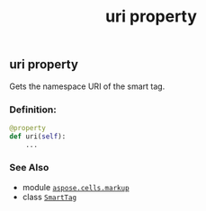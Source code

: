 ﻿---
title: uri property
second_title: Aspose.Cells for Python via .NET API References
description: 
type: docs
weight: 70
url: /aspose.cells.markup/smarttag/uri/
is_root: false
---

## uri property


Gets the namespace URI of the smart tag.
### Definition:
```python
@property
def uri(self):
    ...
```

### See Also
* module [`aspose.cells.markup`](../../)
* class [`SmartTag`](/cells/python-net/aspose.cells.markup/smarttag)
